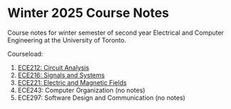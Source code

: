 # Winter 2025 Course Notes
Course notes for winter semester of second year Electrical and Computer Engineering at the University of Toronto.

Courseload:
1. [ECE212: Circuit Analysis](/ECE212/0_README.md)
2. [ECE216: Signals and Systems](/ECE216/0_README.md)
3. [ECE221: Electric and Magnetic Fields](/ECE221/0_README.md)
4. ECE243: Computer Organization (no notes)
5. ECE297: Software Design and Communication (no notes)
